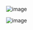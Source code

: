 ![image][]

  [image]: https://github.com/gravityonmars/wp-svbtle/raw/master/wp-svbtle/screenshot-1.png

![image][]

  [image]: https://github.com/gravityonmars/wp-svbtle/raw/master/wp-svbtle/screenshot-2.png